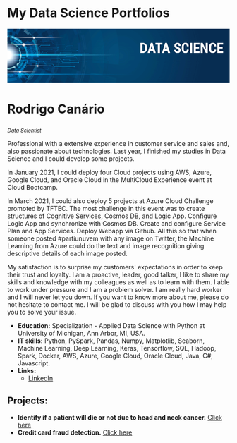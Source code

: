 # My Data Science Portfolios

<p align="center">
  <img src="banner_data_science.png" >
</p>

# Rodrigo Canário
<sub>*Data Scientist*</sub>

Professional with a extensive experience in customer service and sales and, also passionate about technologies. Last year, I finished my studies in Data Science and I could develop some projects. 

In January 2021, I could deploy four Cloud projects using AWS, Azure, Google Cloud, and Oracle Cloud in the MultiCloud Experience event at Cloud Bootcamp.

In March 2021, I could also deploy 5 projects at Azure Cloud Challenge promoted by TFTEC. The most challenge in this event was to create structures of Cognitive Services, Cosmos DB, and Logic App. Configure Logic App and synchronize with Cosmos DB. Create and configure Service Plan and App Services. Deploy Webapp via Github. All this so that when someone posted #partiunuvem with any image on Twitter, the Machine Learning from Azure could do the text and image recognition giving descriptive details of each image posted.

My satisfaction is to surprise my customers' expectations in order to keep their trust and loyalty. I am a proactive, leader, good talker, I like to share my skills and knowledge with my colleagues as well as to learn with them. I able to work under pressure and I am a problem solver. l am really hard worker and I will never let you down. If you want to know more about me, please do not hesitate to contact me. I will be glad to discuss with you how I may help you to solve your issue.

* **Education:** Specialization - Applied Data Science with Python at University of Michigan, Ann Arbor, MI, USA.
* **IT skills:** Python, PySpark, Pandas, Numpy, Matplotlib, Seaborn, Machine Learning, Deep Learning, Keras, Tensorflow, SQL, Hadoop, Spark, Docker, AWS, Azure, Google Cloud, Oracle Cloud, Java, C#, Javascript.
* **Links:**
  * [LinkedIn](https://www.linkedin.com/in/rodrigo-schammass)


## Projects:

* **Identify if a patient will die or not due to head and neck cancer.** [Click here](https://bit.ly/3dgZuKY)
* **Credit card fraud detection.** [Click here](https://bit.ly/2Qx8ToY)

